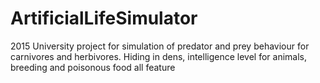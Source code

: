 # ArtificialLifeSimulator
2015 University project for simulation of predator and prey behaviour for carnivores and herbivores. Hiding in dens, intelligence level for animals, breeding and poisonous food all feature 
